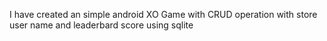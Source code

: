 I have created an simple android XO Game with CRUD operation with store user name and leaderbard score using sqlite

